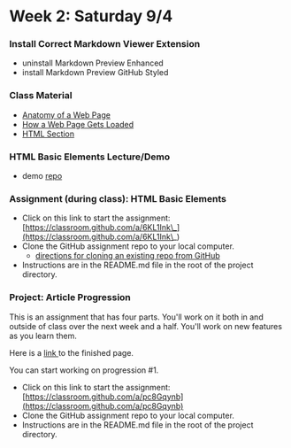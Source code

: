# Week 2: Saturday 9/4

### Install Correct Markdown Viewer Extension

* uninstall Markdown Preview Enhanced
* install Markdown Preview GitHub Styled

### Class Material

* [Anatomy of a Web Page](../../../how-the-web-works/anatomy-of-a-web-page.md)
* [How a Web Page Gets Loaded](../../../how-the-web-works/how-a-web-page-gets-loaded.md)
* [HTML Section](../../../html-intro/)

### HTML Basic Elements Lecture/Demo

* demo [repo](https://github.com/hoc-demos/html-basic-elements-demo)

### Assignment (during class): HTML Basic Elements

* Click on this link to start the assignment: [https://classroom.github.com/a/6KL1Ink\_](https://classroom.github.com/a/6KL1Ink\_)
* Clone the GitHub assignment repo to your local computer.
  * [directions for cloning an existing repo from GitHub](../../git-github/cloning-from-an-existing-github-repo.md)
* Instructions are in the README.md file in the root of the project directory.

### Project: Article Progression

This is an assignment that has four parts. You'll work on it both in and outside of class over the next week and a half. You'll work on new features as you learn them.

Here is a [link ](https://ecstatic-liskov-5f80b2.netlify.app)to the finished page.

You can start working on progression #1.

* Click on this link to start the assignment: [https://classroom.github.com/a/pc8Gqynb](https://classroom.github.com/a/pc8Gqynb)
* Clone the GitHub assignment repo to your local computer.
* Instructions are in the README.md file in the root of the project directory.
